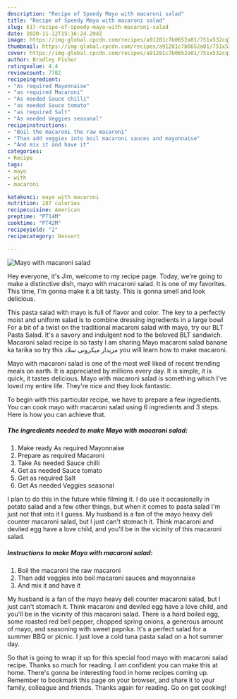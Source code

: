 ```yaml
---
description: "Recipe of Speedy Mayo with macaroni salad"
title: "Recipe of Speedy Mayo with macaroni salad"
slug: 617-recipe-of-speedy-mayo-with-macaroni-salad
date: 2020-11-12T15:16:24.294Z
image: https://img-global.cpcdn.com/recipes/a91281c7b0652a01/751x532cq70/mayo-with-macaroni-salad-recipe-main-photo.jpg
thumbnail: https://img-global.cpcdn.com/recipes/a91281c7b0652a01/751x532cq70/mayo-with-macaroni-salad-recipe-main-photo.jpg
cover: https://img-global.cpcdn.com/recipes/a91281c7b0652a01/751x532cq70/mayo-with-macaroni-salad-recipe-main-photo.jpg
author: Bradley Fisher
ratingvalue: 4.4
reviewcount: 7782
recipeingredient:
- "As required Mayonnaise"
- "as required Macaroni"
- "As needed Sauce chilli"
- "as needed Sauce tomato"
- "as required Salt"
- "As needed Veggies seasonal"
recipeinstructions:
- "Boil the macaroni the raw macaroni"
- "Than add veggies into boil macaroni sauces and mayonnaise"
- "And mix it and have it"
categories:
- Recipe
tags:
- mayo
- with
- macaroni

katakunci: mayo with macaroni 
nutrition: 287 calories
recipecuisine: American
preptime: "PT14M"
cooktime: "PT42M"
recipeyield: "2"
recipecategory: Dessert

---
```



![Mayo with macaroni salad](https://img-global.cpcdn.com/recipes/a91281c7b0652a01/751x532cq70/mayo-with-macaroni-salad-recipe-main-photo.jpg)

Hey everyone, it's Jim, welcome to my recipe page. Today, we're going to make a distinctive dish, mayo with macaroni salad. It is one of my favorites. This time, I'm gonna make it a bit tasty. This is gonna smell and look delicious.

This pasta salad with mayo is full of flavor and color. The key to a perfectly moist and uniform salad is to combine dressing ingredients in a large bowl For a bit of a twist on the traditional macaroni salad with mayo, try our BLT Pasta Salad. It&#39;s a savory and indulgent nod to the beloved BLT sandwich. Macaroni salad recipe is so tasty I am sharing Mayo macaroni salad banane ka tarika so try this مزیدار میکرونی سلاد you will learn how to make macaroni.

Mayo with macaroni salad is one of the most well liked of recent trending meals on earth. It is appreciated by millions every day. It is simple, it is quick, it tastes delicious. Mayo with macaroni salad is something which I've loved my entire life. They're nice and they look fantastic.


To begin with this particular recipe, we have to prepare a few ingredients. You can cook mayo with macaroni salad using 6 ingredients and 3 steps. Here is how you can achieve that.

<!--inarticleads1-->

##### The ingredients needed to make Mayo with macaroni salad:

1. Make ready As required Mayonnaise
1. Prepare as required Macaroni
1. Take As needed Sauce chilli
1. Get as needed Sauce tomato
1. Get as required Salt
1. Get As needed Veggies seasonal


I plan to do this in the future while filming it. I do use it occasionally in potato salad and a few other things, but when it comes to pasta salad I&#39;m just not that into it I guess. My husband is a fan of the mayo heavy deli counter macaroni salad, but I just can&#39;t stomach it. Think macaroni and deviled egg have a love child, and you&#39;ll be in the vicinity of this macaroni salad. 

<!--inarticleads2-->

##### Instructions to make Mayo with macaroni salad:

1. Boil the macaroni the raw macaroni
1. Than add veggies into boil macaroni sauces and mayonnaise
1. And mix it and have it


My husband is a fan of the mayo heavy deli counter macaroni salad, but I just can&#39;t stomach it. Think macaroni and deviled egg have a love child, and you&#39;ll be in the vicinity of this macaroni salad. There is a hard boiled egg, some roasted red bell pepper, chopped spring onions, a generous amount of mayo, and seasoning with sweet paprika. It&#39;s a perfect salad for a summer BBQ or picnic. I just love a cold tuna pasta salad on a hot summer day. 

So that is going to wrap it up for this special food mayo with macaroni salad recipe. Thanks so much for reading. I am confident you can make this at home. There's gonna be interesting food in home recipes coming up. Remember to bookmark this page on your browser, and share it to your family, colleague and friends. Thanks again for reading. Go on get cooking!
